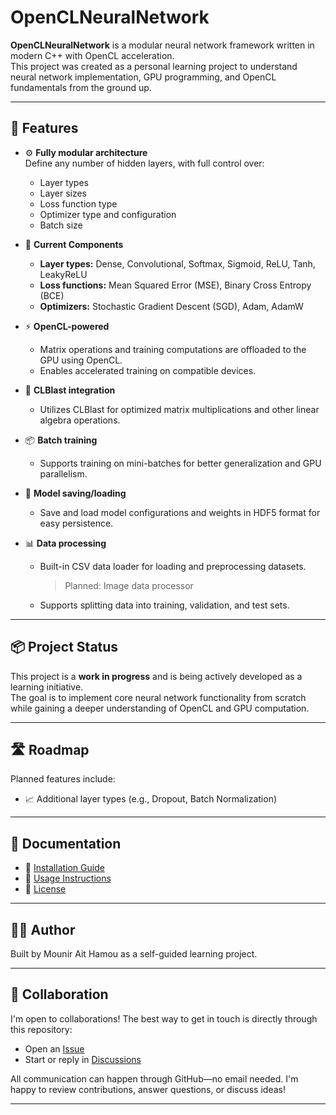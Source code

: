 # OpenCLNeuralNetwork

**OpenCLNeuralNetwork** is a modular neural network framework written in modern C++ with OpenCL acceleration.  
This project was created as a personal learning project to understand neural network implementation, GPU programming, and OpenCL fundamentals from the ground up.

---

## 🚀 Features

- ⚙️ **Fully modular architecture**  
  Define any number of hidden layers, with full control over:
  - Layer types
  - Layer sizes
  - Loss function type
  - Optimizer type and configuration
  - Batch size

- 🧠 **Current Components**
  - **Layer types:** Dense, Convolutional, Softmax, Sigmoid, ReLU, Tanh, LeakyReLU
  - **Loss functions:** Mean Squared Error (MSE), Binary Cross Entropy (BCE)
  - **Optimizers:** Stochastic Gradient Descent (SGD), Adam, AdamW

- ⚡ **OpenCL-powered**
  - Matrix operations and training computations are offloaded to the GPU using OpenCL.
  - Enables accelerated training on compatible devices.

- 🧮 **CLBlast integration**
  - Utilizes CLBlast for optimized matrix multiplications and other linear algebra operations.

- 📦 **Batch training**
  - Supports training on mini-batches for better generalization and GPU parallelism.

- 💾 **Model saving/loading**
  - Save and load model configurations and weights in HDF5 format for easy persistence.

- 📊 **Data processing**
  - Built-in CSV data loader for loading and preprocessing datasets.
    > Planned: Image data processor
  - Supports splitting data into training, validation, and test sets.

---

## 📦 Project Status

This project is a **work in progress** and is being actively developed as a learning initiative.  
The goal is to implement core neural network functionality from scratch while gaining a deeper understanding of OpenCL and GPU computation.

---

## 🛣️ Roadmap

Planned features include:
- 📈 Additional layer types (e.g., Dropout, Batch Normalization)
---

## 📂 Documentation

- 🧰 [Installation Guide](./INSTALL.md)
- 🧪 [Usage Instructions](./USAGE.md)
- 📄 [License](./LICENSE)

---

## 🧑‍💻 Author

Built by Mounir Ait Hamou as a self-guided learning project.

---

## 🤝 Collaboration

I'm open to collaborations! The best way to get in touch is directly through this repository:  

- Open an [Issue](https://github.com/MounirAitHamou/OpenCLNeuralNetwork/issues)  
- Start or reply in [Discussions](https://github.com/MounirAitHamou/OpenCLNeuralNetwork/discussions)  

All communication can happen through GitHub—no email needed. I'm happy to review contributions, answer questions, or discuss ideas!

---